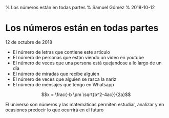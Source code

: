 % Los números están en todas partes
% Samuel Gómez
% 2018-10-12

# Los números están en todas partes

<time>12 de octubre de 2018</time>

* El número de letras que contiene este artículo
* El número de personas que están viendo un vídeo en youtube
* El número de veces que una persona está quejandose a lo largo de un día
* El número de miradas que recibe alguien
* El número de veces que alguien se rasca la nariz
* El número de mensajes que tengo en Whatsapp

$$x = \frac{-b \pm \sqrt{b^2-4ac}}{2a}$$

El universo son números y las matemáticas permiten estudiar, analizar y en ocasiones predecir lo que ocurrirá en el futuro